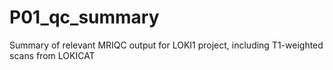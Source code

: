 # P01_qc_summary
Summary of relevant MRIQC output for LOKI1 project, including T1-weighted scans from LOKICAT
